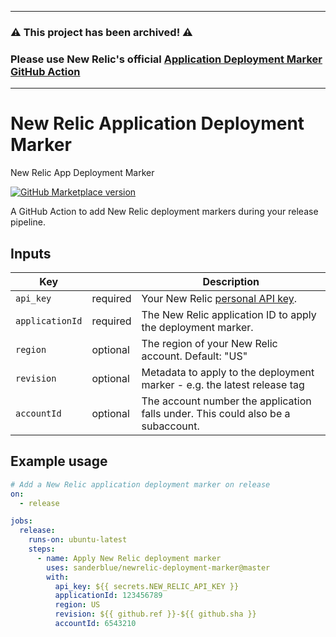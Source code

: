 
---

### :warning: This project has been archived! :warning:

### Please use New Relic's official [Application Deployment Marker GitHub Action](https://github.com/marketplace/actions/new-relic-application-deployment-marker)

---

# New Relic Application Deployment Marker
New Relic App Deployment Marker

[![GitHub Marketplace version](https://img.shields.io/github/release/sanderblue/newrelic-deployment-marker.svg?label=Marketplace&logo=github)](https://github.com/marketplace/actions/new-relic-app-deployment-marker)

A GitHub Action to add New Relic deployment markers during your release pipeline.

## Inputs

| Key             |          | Description                                                                                                                              |
| --------------- | -------- | ---------------------------------------------------------------------------------------------------------------------------------------- |
| `api_key`       | required | Your New Relic [personal API key](https://docs.newrelic.com/docs/apis/get-started/intro-apis/types-new-relic-api-keys#personal-api-key). |
| `applicationId` | required | The New Relic application ID to apply the deployment marker.                                                                             |
| `region`        | optional | The region of your New Relic account. Default: "US"                                                                                      |
| `revision`      | optional | Metadata to apply to the deployment marker - e.g. the latest release tag                                                                 |
| `accountId`     | optional | The account number the application falls under. This could also be a subaccount.                                                         |

## Example usage

```yaml
# Add a New Relic application deployment marker on release
on:
  - release

jobs:
  release:
    runs-on: ubuntu-latest
    steps:
      - name: Apply New Relic deployment marker
        uses: sanderblue/newrelic-deployment-marker@master
        with:
          api_key: ${{ secrets.NEW_RELIC_API_KEY }}
          applicationId: 123456789
          region: US
          revision: ${{ github.ref }}-${{ github.sha }}
          accountId: 6543210
```
